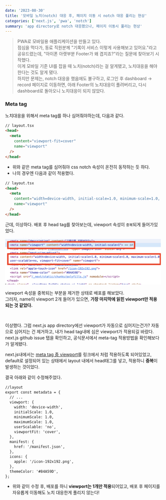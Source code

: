 ```yaml
---
date: '2023-08-30'
title: '모바일 노치(notch) 대응 후, 페이지 이동 시 notch 대응 풀리는 현상'
categories: ['next.js', 'pwa', 'notch']
summary: 'app directory로 notch 대응했으나, 페이지 이동시 풀리는 현상'
---
```


> PWA로 모바일용 애플리케이션을 만들고 있다.  
> 점심을 먹다가, 동료 직원분께 "기록이 서비스 이렇게 사용해보고 있어요."라고 공유드렸는데, "아이폰 아랫부분 Footer가 왜 겹치죠?"라는 질문에 찾아보기 시작했다.  
> 이게 모바일 기준 UI를 잡을 때 노치(notch)라는 걸 알게됐고, 노치대응을 해야한다는 것도 알게 됐다.  
> 하지만 문제는, notch 대응을 했음에도 불구하고, 로그인 후 dashboard → record 페이지로 이동하면, 아래 Footer의 노치대응이 풀려버리고, 다시 dashboard로 돌아오니 노치대응이 되지 않았다.

### Meta tag

노치대응을 위해서 meta tag를 하나 심어줘야하는데, 다음과 같다.

```HTML
// layout.tsx
<head>
  <meta
    content="viewport-fit=cover"
    name="viewport"
  />
</head>
```

- 위와 같은 meta tag를 심어줘야 css notch 속성이 온전히 동작하는 듯 하다.
- 나의 경우엔 다음과 같이 적용했다.

```HTML
// layout.tsx
<head>
  <meta
    content="width=device-width, initial-scale=1.0, minimum-scale=1.0, maximum-scale=1.0, user-scalable=no, viewport-fit=cover"
    name="viewport"
  />
</head>
```

근데, 이상하다. 배포 후 head tag를 찾아보는데, viewport 속성이 `중복`되게 들어가있었다.

![viewport가 2개 들어가 있다.](./notch-img.png)

viewport 속성을 중복되는 부분을 제거한 상태로 배포를 해보았다.  
그러자, name이 viewport 2개 들어가 있으면, **가장 마지막에 읽힌 viewport만 적용되는 것 같았다.**

<br>

이상했다. 그럼 next.js app directory에선 viewport가 자동으로 심어지는건가? 자동으로 심어지는 건 제거하고, 내가 head tag내에 심은 viewport가 적용되길 바랐다.
next.js github issue 탭을 확인하고, 공식문서에서 meta-tag 적용방법을 확인해보다가 알게됐다.

next.js내에서는 [meta tag 중 viewport](https://nextjs.org/docs/app/api-reference/functions/generate-metadata#viewport)를 링크에서 처럼 적용하도록 되어있었고,
default로 설정되어 있는 상태에서 layout 내에서 head태그를 넣고, 적용하니 **중복**이 발생하는 것이었다.

결국 아래와 같이 수정해주었다.

```TSX
//layout
export const metadata = {
  // ...
  viewport: {
    width: 'device-width',
    initialScale: 1.0,
    minimumScale: 1.0,
    maximumScale: 1.0,
    userScalable: 'no',
    viewportFit: 'cover',
  },
  manifest: {
    href: '/manifest.json',
  },
  icons: {
    apple: '/icon-192x192.png',
  },
  themeColor: '#84A59D',
};
```

- 위와 같이 수정 후, 배포를 하니 **viewport는 1개만 적용**되어있고, 배포 후 페이지를 자유롭게 이동해도 노치 대응한게 풀리지 않는다!
